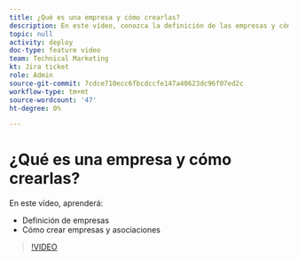 ```yaml
---
title: ¿Qué es una empresa y cómo crearlas?
description: En este vídeo, conozca la definición de las empresas y cómo crearlas.
topic: null
activity: deploy
doc-type: feature video
team: Technical Marketing
kt: Jira ticket
role: Admin
source-git-commit: 7cdce710ecc6fbcdccfe147a40623dc96f07ed2c
workflow-type: tm+mt
source-wordcount: '47'
ht-degree: 0%

---
```


# ¿Qué es una empresa y cómo crearlas?

En este vídeo, aprenderá:

* Definición de empresas
* Cómo crear empresas y asociaciones

>[!VIDEO](https://video.tv.adobe.com/v/335069/?quality=12)
